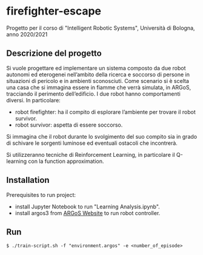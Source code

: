 # firefighter-escape

Progetto per il corso di "Intelligent Robotic Systems", Università di Bologna, anno 2020/2021

## Descrizione del progetto
Si vuole progettare ed implementare un sistema composto da due robot autonomi ed eterogenei nell’ambito
della ricerca e soccorso di persone in situazioni di pericolo e in ambienti sconosciuti.
Come scenario si è scelta una casa che si immagina essere in fiamme che verrà simulata, in ARGoS, tracciando
il perimento dell’edificio.
I due robot hanno comportamenti diversi. In particolare:
- robot firefighter: ha il compito di esplorare l’ambiente per trovare il robot survivor.
- robot survivor: aspetta di essere soccorso.

Si immagina che il robot durante lo svolgimento del suo compito sia in grado di schivare le sorgenti luminose
ed eventuali ostacoli che incontrerà.

Si utilizzeranno tecniche di Reinforcement Learning, in particolare il Q-learning con la function approximation.

## Installation
Prerequisites to run project:
- install Jupyter Notebook to run "Learning Analysis.ipynb".
- install argos3 from [ARGoS Website](https://www.argos-sim.info/index.php) to run robot controller.

## Run
```$ ./train-script.sh -f "environment.argos" -e <number_of_episode>```

